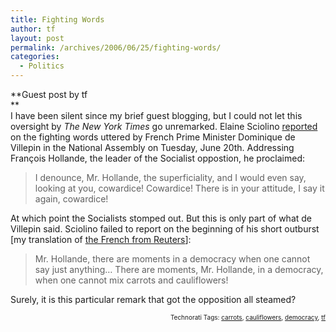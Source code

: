 ```yaml
---
title: Fighting Words
author: tf
layout: post
permalink: /archives/2006/06/25/fighting-words/
categories:
  - Politics
---
```

**Guest post by tf  
**  
I have been silent since my brief guest blogging, but I could not let this oversight by *The New York Times* go unremarked. Elaine Sciolino <a href="http://www.nytimes.com/2006/06/21/world/europe/21france.html?ex=1308542400&en=e7268d824964fa14&ei=5090&partner=rssuserland&emc=rss" onclick="_gaq.push(['_trackEvent', 'outbound-article', 'http://www.nytimes.com/2006/06/21/world/europe/21france.html?ex=1308542400&en=e7268d824964fa14&ei=5090&partner=rssuserland&emc=rss', 'reported']);" >reported</a> on the fighting words uttered by French Prime Minister Dominique de Villepin in the National Assembly on Tuesday, June 20th. Addressing François Hollande, the leader of the Socialist oppostion, he proclaimed:

> I denounce, Mr. Hollande, the superficiality, and I would even say, looking at you, cowardice! Cowardice! There is in your attitude, I say it again, cowardice!

At which point the Socialists stomped out. But this is only part of what de Villepin said. Sciolino failed to report on the beginning of his short outburst [my translation of <a href="http://fr.news.yahoo.com/20062006/290/vif-incident-entre-villepin-et-hollande-a-l-assemblee.html" onclick="_gaq.push(['_trackEvent', 'outbound-article', 'http://fr.news.yahoo.com/20062006/290/vif-incident-entre-villepin-et-hollande-a-l-assemblee.html', 'the French from Reuters']);" >the French from Reuters</a>]:

> Mr. Hollande, there are moments in a democracy when one cannot say just anything&#8230; There are moments, Mr. Hollande, in a democracy, when one cannot mix carrots and cauliflowers!

Surely, it is this particular remark that got the opposition all steamed?

<!-- technorati tags start -->

<p style="text-align:right;font-size:10px;">
  Technorati Tags: <a href="http://www.technorati.com/tag/carrots" onclick="_gaq.push(['_trackEvent', 'outbound-article', 'http://www.technorati.com/tag/carrots', 'carrots']);"  rel="tag">carrots</a>, <a href="http://www.technorati.com/tag/cauliflowers" onclick="_gaq.push(['_trackEvent', 'outbound-article', 'http://www.technorati.com/tag/cauliflowers', 'cauliflowers']);"  rel="tag">cauliflowers</a>, <a href="http://www.technorati.com/tag/democracy" onclick="_gaq.push(['_trackEvent', 'outbound-article', 'http://www.technorati.com/tag/democracy', 'democracy']);"  rel="tag">democracy</a>, <a href="http://www.technorati.com/tag/tf" onclick="_gaq.push(['_trackEvent', 'outbound-article', 'http://www.technorati.com/tag/tf', 'tf']);"  rel="tag">tf</a>


<!-- technorati tags end -->

